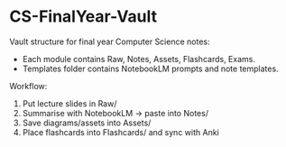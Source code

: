 # CS-FinalYear-Vault

Vault structure for final year Computer Science notes:
- Each module contains Raw, Notes, Assets, Flashcards, Exams.
- Templates folder contains NotebookLM prompts and note templates.

Workflow:
1. Put lecture slides in Raw/
2. Summarise with NotebookLM -> paste into Notes/
3. Save diagrams/assets into Assets/
4. Place flashcards into Flashcards/ and sync with Anki
